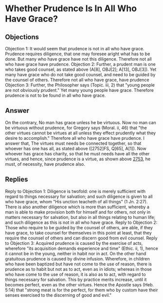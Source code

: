 # Whether Prudence Is In All Who Have Grace?
## Objections
Objection 1: It would seem that prudence is not in all who have grace. Prudence requires diligence, that one may foresee aright what has to be done. But many who have grace have not this diligence. Therefore not all who have grace have prudence.
Objection 2: Further, a prudent man is one who takes good counsel, as stated above (A[8], OBJ[2]; A[13], OBJ[3]). Yet many have grace who do not take good counsel, and need to be guided by the counsel of others. Therefore not all who have grace, have prudence
Objection 3: Further, the Philosopher says (Topic. iii, 2) that "young people are not obviously prudent." Yet many young people have grace. Therefore prudence is not to be found in all who have grace.
## Answer
On the contrary, No man has grace unless he be virtuous. Now no man can be virtuous without prudence, for Gregory says (Moral. ii, 46) that "the other virtues cannot be virtues at all unless they effect prudently what they desire to accomplish." Therefore all who have grace have prudence.
I answer that, The virtues must needs be connected together, so that whoever has one has all, as stated above ([2752]FS, Q[65], A[1]). Now whoever has grace has charity, so that he must needs have all the other virtues, and hence, since prudence is a virtue, as shown above [2753](A[4]), he must, of necessity, have prudence also.
## Replies
Reply to Objection 1: Diligence is twofold: one is merely sufficient with regard to things necessary for salvation; and such diligence is given to all who have grace, whom "His unction teacheth of all things" (1 Jn. 2:27). There is also another diligence which is more than sufficient, whereby a man is able to make provision both for himself and for others, not only in matters necessary for salvation, but also in all things relating to human life; and such diligence as this is not in all who have grace.
Reply to Objection 2: Those who require to be guided by the counsel of others, are able, if they have grace, to take counsel for themselves in this point at least, that they require the counsel of others and can discern good from evil counsel.
Reply to Objection 3: Acquired prudence is caused by the exercise of acts, wherefore "its acquisition demands experience and time" (Ethic. ii, 1), hence it cannot be in the young, neither in habit nor in act. On the other hand gratuitous prudence is caused by divine infusion. Wherefore, in children who have been baptized but have not come to the use of reason, there is prudence as to habit but not as to act, even as in idiots; whereas in those who have come to the use of reason, it is also as to act, with regard to things necessary for salvation. This by practice merits increase, until it becomes perfect, even as the other virtues. Hence the Apostle says (Heb. 5:14) that "strong meat is for the perfect, for them who by custom have their senses exercised to the discerning of good and evil."